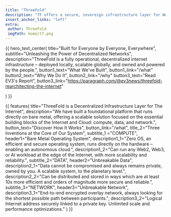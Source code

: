 ```yaml
---
title: "ThreeFold"
description: "TF offers a secure, sovereign infrastructure layer for Web4, delivering unparalleled scalability, incorruptible and permanent data storage, AI and Web2/Web3/Edge compatibility, and 100% uptime for a resilient digital future." 
insert_anchor_links: "left"
extra:
 author: ThreeFold
 imgPath: home/tf.png
---
```


<!-- section 1 (header) -->


{{ hero_text_center(
    title="Built for Everyone by Everyone, Everywhere",
    subtitle="Unleashing the Power of Decentralized Networks",
    description="ThreeFold is a fully operational, decentralized internet infrastructure – deployed locally, scalable globally, and owned and powered by the people.",
    button1_text="What We've Built",
    button1_link="/what"
    button2_text="Why We Do It",
    button2_link="/why"
    button3_text="Read EV3's Report",
    button3_link="https://paragraph.com/@ev3news/threefold-rearchitecting-the-internet"

) }}


<!-- section 2 -->

{{ features(
    title="ThreeFold is a Decentralized Infrastructure Layer for The Internet",
    description="We have built a foundational platform that runs directly on bare metal, offering a scalable solution focused on the essential building blocks of the Internet and Cloud: compute, data, and network.",
    button_text="Discover How It Works",
    button_link="/what",
    title_2="Three Inventions at the Core of Our System",
    subtitle_1 ="COMPUTE",
    header1="Bare Metal Operating System",
    description1_1="Zero OS, an efficient and secure operating system, runs directly on the hardware – enabling an autonomous cloud.",
    description1_2="Can run any Web2, Web3, or AI workload at the edge of the Internet, with more scalability and reliability.",
    subtitle_2="DATA",
    header2="Unbreakable Data",
    description2_1="Data cannot be compromised and always remains private, owned by you. A scalable system, to the planetary level.",
    description2_2="Can be distributed and stored in ways which are at least 10x more efficient and orders of magnitude more secure and reliable.",
    subtitle_3="NETWORK",
    header3="Unbreakable Network",
    description3_1="End-to-end encrypted overlay network, always looking for the shortest possible path between participants.",
    description3_2="Logical Internet address securely linked to a private key. Unlimited scale and performance optimizations."
) }}











